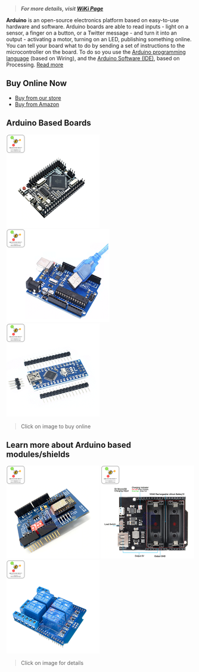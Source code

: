 > **_For more details, visit [WiKi Page](https://github.com/Erratums/Arduino/wiki)_**    

**Arduino** is an open-source electronics platform based on easy-to-use hardware and software. Arduino boards are able to read inputs - light on a sensor, a finger on a button, or a Twitter message - and turn it into an output - activating a motor, turning on an LED, publishing something online. You can tell your board what to do by sending a set of instructions to the microcontroller on the board. To do so you use the [Arduino programming language](https://www.arduino.cc/reference/en/) (based on Wiring), and the [Arduino Software (IDE)](https://www.arduino.cc/en/Main/Software), based on Processing. 
[Read more](https://github.com/Erratums/Arduino/wiki)

## Buy Online Now
* [Buy from our store](https://erratums.com/ocart2/)
* [Buy from Amazon](https://amazon.in/erratumsolutions)

## Arduino Based Boards   
[![Mega Pro MIni](https://github.com/Erratums/Arduino/blob/master/images/arduino_mega_pro_mini.png)](https://erratums.com/ocart2/index.php?route=product/product&product_id=71)     [![Arduino Uno](https://github.com/Erratums/Arduino/blob/master/images/arduino_uno.png)](https://erratums.com/ocart2/index.php?route=product/product&product_id=77)     [![Arduino Nano](https://github.com/Erratums/Arduino/blob/master/images/arduino_nano.png)](https://erratums.com/ocart2/index.php?route=product/product&product_id=72)      
> Click on image to buy online

## Learn more about Arduino based modules/shields    
[![](https://github.com/Erratums/Arduino/blob/master/images/arduino_wifi_shield.png)](https://github.com/Erratums/ESP8266/wiki/ESP8266-WiFi-Shield-for-Arduino)     [![](https://github.com/Erratums/Arduino/blob/master/images/arduino_battery_shield.png)](https://erratums.com/ocart2/index.php?route=product/product&product_id=84)     [![](https://github.com/Erratums/Arduino/blob/master/images/arduino_relay_shield.png)](https://github.com/Erratums/Arduino/wiki/Arduino-4-ch-Relay-Shield)    
> Click on image for details    
